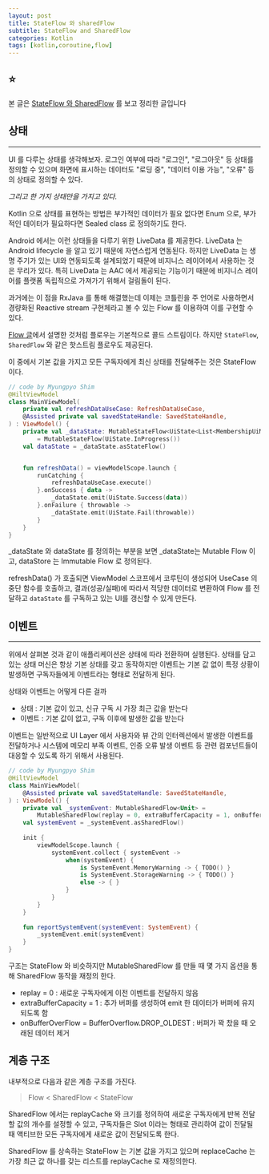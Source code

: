 ```yaml
---
layout: post
title: StateFlow 와 sharedFlow
subtitle: StateFlow and SharedFlow
categories: Kotlin
tags: [kotlin,coroutine,flow]
---
```


## ⭐

본 글은 [StateFlow 와 SharedFlow](https://myungpyo.medium.com/stateflow-%EC%99%80-sharedflow-32fdb49f9a32) 를 보고 정리한 글입니다

## 상태

---

UI 를 다루는 상태를 생각해보자. 로그인 여부에 따라 "로그인", "로그아웃" 등 상태를 정의할 수 있으며 화면에 표시하는 데이터도 "로딩 중", "데이터 이용 가능", "오류" 등의 상태로 정의할 수 있다.

*그리고 한 가지 상태만을 가지고 있다.*

Kotlin 으로 상태를 표현하는 방법은 부가적인 데이터가 필요 없다면 Enum 으로, 부가적인 데이터가 필요하다면 Sealed class 로 정의하기도 한다.

Android 에서는 이런 상태들을 다루기 위한 LiveData 를 제공한다. LiveData 는 Android lifecycle 을 알고 있기 때문에 자연스럽게 연동된다. 하지만 LiveData 는 생명 주기가 있는 UI와 연동되도록 설계되었기 때문에 비지니스 레이어에서 사용하는 것은 무리가 있다. 특히 LiveData 는 AAC 에서 제공되는 기능이기 때문에 비지니스 레이어를 플랫폼 독립적으로 가져가기 위해서 걸림돌이 된다.

과거에는 이 점을 RxJava 를 통해 해결했는데 이제는 코틀린을 주 언어로 사용하면서 경량화된 Reactive stream 구현체라고 볼 수 있는 Flow 를 이용하여 이를 구현할 수 있다.

[Flow 글](https://mangbaam.github.io/kotlin/2022/07/30/kotlin-flow-basic-1.html#h-flow-%EB%8A%94-cold-%EB%A1%9C-%EB%8F%99%EC%9E%91%ED%95%9C%EB%8B%A4)에서 설명한 것처럼 플로우는 기본적으로 콜드 스트림이다. 하지만 `StateFlow`, `SharedFlow` 와 같은 핫스트림 플로우도 제공된다.

이 중에서 기본 값을 가지고 모든 구독자에게 최신 상태를 전달해주는 것은 StateFlow 이다.

```kotlin
// code by Myungpyo Shim
@HiltViewModel
class MainViewModel(
    private val refreshDataUseCase: RefreshDataUseCase,
    @Assisted private val savedStateHandle: SavedStateHandle,
) : ViewModel() {
    private val _dataState: MutableStateFlow<UiState<List<MembershipUiModel>>> 
        = MutableStateFlow(UiState.InProgress())
    val dataState = _dataState.asStateFlow()


    fun refreshData() = viewModelScope.launch {
        runCatching {
            refreshDataUseCase.execute()
        }.onSuccess { data ->
            _dataState.emit(UiState.Success(data))
        }.onFailure { throwable ->
            _dataState.emit(UiState.Fail(throwable))
        }
    }
}
```

_dataState 와 dataState 를 정의하는 부분을 보면 _dataState는 Mutable Flow 이고, dataStore 는 Immutable Flow 로 정의된다.

refreshData() 가 호출되면 ViewModel 스코프에서 코루틴이 생성되어 UseCase 의 중단 함수를 호출하고, 결과(성공/실패)에 따라서 적당한 데이터로 변환하여 Flow 를 전달하고 `dataState` 를 구독하고 있는 UI를 갱신할 수 있게 만든다.

## 이벤트

---

위에서 살펴본 것과 같이 애플리케이션은 상태에 따라 전환하며 실행된다. 상태를 담고 있는 상태 머신은 항상 기본 상태를 갖고 동작하지만 이벤트는 기본 값 없이 특정 상황이 발생하면 구독자들에게 이벤트라는 형태로 전달하게 된다.

상태와 이벤트는 어떻게 다른 걸까

- 상태 : 기본 값이 있고, 신규 구독 시 가장 최근 값을 받는다
- 이벤트 : 기본 값이 없고, 구독 이후에 발생한 값을 받는다

이벤트는 일반적으로 UI Layer 에서 사용자와 뷰 간의 인터렉션에서 발생한 이벤트를 전달하거나 시스템에 메모리 부족 이벤트, 인증 오류 발생 이벤트 등 관련 컴포넌트들이 대응할 수 있도록 하기 위해서 사용된다.

```kotlin
// code by Myungpyo Shim
@HiltViewModel
class MainViewModel(
    @Assisted private val savedStateHandle: SavedStateHandle,
) : ViewModel() {
    private val _systemEvent: MutableSharedFlow<Unit> =
        MutableSharedFlow(replay = 0, extraBufferCapacity = 1, onBufferOverflow = BufferOverflow.DROP_OLDEST)
    val systemEvent = _systemEvent.asSharedFlow()
    
    init {
        viewModelScope.launch {
            systemEvent.collect { systemEvent ->
                when(systemEvent) {
                    is SystemEvent.MemoryWarning -> { TODO() }
                    is SystemEvent.StorageWarning -> { TODO() }
                    else -> { }
                }
            }
        }
    }
    
    fun reportSystemEvent(systemEvent: SystemEvent) {
        _systemEvent.emit(systemEvent)
    }
}
```

구조는 StateFlow 와 비슷하지만 MutableSharedFlow 를 만들 때 몇 가지 옵션을 통해 SharedFlow 동작을 재정의 한다.

- replay = 0 : 새로운 구독자에게 이전 이벤트를 전달하지 않음
- extraBufferCapacity = 1 : 추가 버퍼를 생성하여 emit 한 데이터가 버퍼에 유지되도록 함
- onBufferOverFlow = BufferOverflow.DROP_OLDEST : 버퍼가 꽉 찼을 때 오래된 데이터 제거

## 계층 구조

내부적으로 다음과 같은 계층 구조를 가진다.

> Flow < SharedFlow < StateFlow

SharedFlow 에서는 replayCache 와 크기를 정의하여 새로운 구독자에게 반복 전달할 값의 개수를 설정할 수 있고, 구독자들은 Slot 이라는 형태로 관리하여 값이 전달될 때 액티브한 모든 구독자에게 새로운 값이 전달되도록 한다.

SharedFlow 를 상속하는 StateFlow 는 기본 값을 가지고 있으며 replaceCache 는 가장 최근 값 하나를 갖는 리스트를 replayCache 로 재정의한다.
